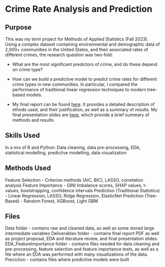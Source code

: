 # Crime Rate Analysis and Prediction
## Purpose
This was my term project for Methods of Applied Statistics (Fall 2023). Using a complex dataset containing environmental and demographic data of 2,000+ communities in the United States, and their associated rates of different crimes, the research question was two-fold:

- What are the most significant predictors of crime, and do these depend on crime type?
- How can we build a predictive model to predict crime rates for different crime types in new communities. In particular, I compared the performance of traditional linear regression techniques to modern tree-based models.

- My final report can be found [here](https://github.com/willematack/CrimeRatePrediction/blob/main/Deliverables/STA2101_Final_Report.pdf). It provides a detailed description of ethods used, and their justification, as well as a summary of results. My final presentation slides are [here](https://github.com/willematack/CrimeRatePrediction/blob/main/Deliverables/Presentation/PresentationSlides.pptx), which provide a brief summary of methods and results

## Skills Used

In a mix of R and Python:
Data cleaning, data pre-processing, EDA, statistical modelling, predictive modelling, data visualization

## Methods Used

Feature Selection - Criterion methods (AIC, BIC), LASSO, correlation analysis
Feature Importance - GINI Imbalance scores, SHAP values, t-values, bootstrapping, confidence intervals
Prediction (Traditional Statistics) - Linear Regression, LASSO, Ridge Regression, ElasticNet
Prediction (Tree-Based) - Random Forest, XGBoost, Light GBM

## Files
Data folder - contains raw and cleaned data, as well as some stored large intermediate variables
Deliverables folder - contains final report PDF as well as project proposal, EDA and literature review, and final presentation slides.
EDA_FeatureImportance folder - contains files needed for data cleaning and pre-processing, feature selection and feature importance tests, as well as a file where an EDA was performed with many visualizations of the data.
Preciction - contains files where predictive models were built
